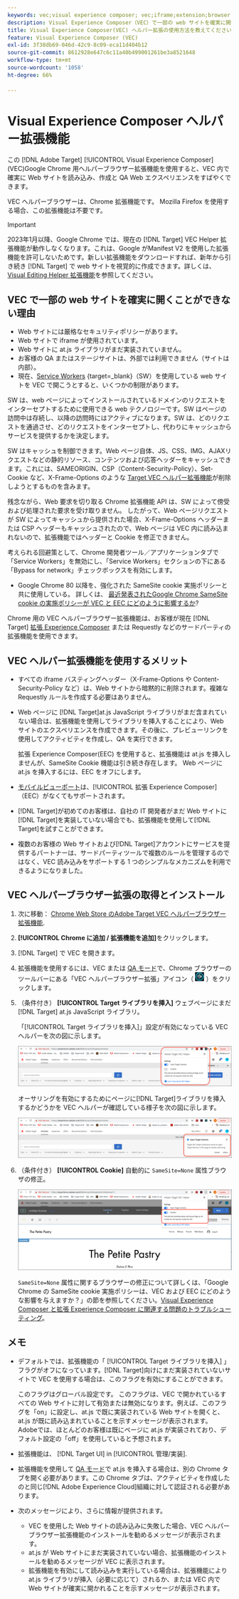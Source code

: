 ```yaml
---
keywords: vec;visual experience composer; vec;iframe;extension;browser
description: Visual Experience Composer（VEC）で一部の web サイトを確実に開くことができない可能性がある理由を明らかにします。VEC ヘルパーブラウザー拡張機能を使用すると、VEC 内で確実に Web サイトを読み込むことができます。
title: Visual Experience Composer(VEC) ヘルパー拡張の使用方法を教えてください。
feature: Visual Experience Composer (VEC)
exl-id: 3f38db69-046d-42c9-8c09-eca11d404b12
source-git-commit: 8612928e647c6c11a40b499001261be3a8521648
workflow-type: tm+mt
source-wordcount: '1058'
ht-degree: 66%

---
```


# Visual Experience Composer ヘルパー拡張機能

この [!DNL Adobe Target] [!UICONTROL Visual Experience Composer] (VEC)Google Chrome 用ヘルパーブラウザー拡張機能を使用すると、VEC 内で確実に Web サイトを読み込み、作成と QA Web エクスペリエンスをすばやくできます。

VEC ヘルパーブラウザーは、Chrome 拡張機能です。 Mozilla Firefox を使用する場合、この拡張機能は不要です。

>[!IMPORTANT]
>
>2023年1月以降、Google Chrome では、現在の [!DNL Target] VEC Helper 拡張機能が動作しなくなります。これは、Google がManifest V2 を使用した拡張機能を許可しないためです。新しい拡張機能をダウンロードすれば、新年から引き続き [!DNL Target] で web サイトを視覚的に作成できます。詳しくは、[Visual Editing Helper 拡張機能](/help/main/c-experiences/c-visual-experience-composer/r-troubleshoot-composer/visual-editing-helper-extension.md)を参照してください。

## VEC で一部の web サイトを確実に開くことができない理由

* Web サイトには厳格なセキュリティポリシーがあります。
* Web サイトで iframe が使用されています。
* Web サイトに at.js ライブラリがまだ実装されていません。
* お客様の QA またはステージサイトは、外部では利用できません（サイトは内部）。
* 現在、[Service Workers](https://developer.mozilla.org/ja-JP/docs/Web/API/Service_Worker_API) {target=_blank}（SW）を使用している web サイトを VEC で開こうとすると、いくつかの制限があります。

SW は、web ページによってインストールされているドメインのリクエストをインターセプトするために使用できる web テクノロジーです。SW はページの訪問中は存続し、以降の訪問時にはアクティブになります。SW は、どのリクエストを通過させ、どのリクエストをインターセプトし、代わりにキャッシュからサービスを提供するかを決定します。

SW はキャッシュを制御できます。Web ページ自体、JS、CSS、IMG、AJAXリクエストなどの静的リソース、コンテンツおよび応答ヘッダーをキャッシュできます。これには、SAMEORIGIN、CSP（Content-Security-Policy）、Set-Cookie など、X-Frame-Options のような [Target VEC ヘルパー拡張機能](/help/main/c-experiences/c-visual-experience-composer/r-troubleshoot-composer/vec-helper-browser-extension.md)が削除しようとするものを含みます。

残念ながら、Web 要求を切り取る Chrome 拡張機能 API は、SW によって傍受および処理された要求を受け取りません。 したがって、Web ページリクエストが SW によってキャッシュから提供された場合、X-Frame-Options ヘッダーまたは CSP ヘッダーもキャッシュされたので、Web ページは VEC 内に読み込まれないので、拡張機能ではヘッダーと Cookie を修正できません。

考えられる回避策として、Chrome 開発者ツール／アプリケーションタブで「Service Workers」を無効にし、「Service Workers」セクションの下にある「Bypass for network」チェックボックスを有効にします。

* Google Chrome 80 以降を、強化された SameSite cookie 実施ポリシーと共に使用している。 詳しくは、 [最近発表されたGoogle Chrome SameSite cookie の実施ポリシーが VEC と EEC にどのように影響するか](/help/main/c-experiences/c-visual-experience-composer/r-troubleshoot-composer/issues-related-to-the-visual-experience-composer-vec-and-enhanced-experience-composer-eec.md#samesite)?

Chrome 用の VEC ヘルパーブラウザー拡張機能は、お客様が現在 [!DNL Target] [拡張 Experience Composer](/help/main/administrating-target/visual-experience-composer-set-up.md#eec) または Requestly などのサードパーティの拡張機能を使用できます。

## VEC ヘルパー拡張機能を使用するメリット

* すべての iframe バスティングヘッダー（X-Frame-Options や Content-Security-Policy など）は、Web サイトから暗黙的に削除されます。複雑な Requestly ルールを作成する必要はありません。
* Web ページに [!DNL Target]at.js JavaScript ライブラリがまだ含まれていない場合は、拡張機能を使用してライブラリを挿入することにより、Web サイトのエクスペリエンスを作成できます。その後に、プレビューリンクを使用してアクティビティを作成し、QA を実行できます。

   拡張 Experience Composer(EEC) を使用すると、拡張機能は at.js を挿入しませんが、SameSite Cookie 機能は引き続き存在します。 Web ページに at.js を挿入するには、EEC をオフにします。

* [モバイルビューポート](/help/main/c-experiences/c-visual-experience-composer/mobile-viewports.md)は、[!UICONTROL 拡張 Experience Composer]（EEC）がなくてもサポートされます。
* [!DNL Target]が初めてのお客様は、自社の IT 開発者がまだ Web サイトに[!DNL Target]を実装していない場合でも、拡張機能を使用して[!DNL Target]を試すことができます。
* 複数のお客様の Web サイトおよび[!DNL Target]アカウントにサービスを提供するパートナーは、サードパーティツールで複数のルールを管理するのではなく、VEC 読み込みをサポートする 1 つのシンプルなメカニズムを利用できるようになりました。

## VEC ヘルパーブラウザー拡張の取得とインストール

1. 次に移動： [Chrome Web Store のAdobe Target VEC ヘルパーブラウザー拡張機能](https://chrome.google.com/webstore/detail/adobe-target-vec-helper/ggjpideecfnbipkacplkhhaflkdjagak).
1. **[!UICONTROL Chrome に追加 / 拡張機能を追加]**&#x200B;をクリックします。
1. [!DNL Target] で VEC を開きます。
1. 拡張機能を使用するには、VEC または [QA モード](/help/main/c-activities/c-activity-qa/activity-qa.md)で、Chrome ブラウザーのツールバーにある「VEC ヘルパーブラウザー拡張」アイコン（ ![「VEC ヘルパー」アイコン](/help/main/c-experiences/c-visual-experience-composer/r-troubleshoot-composer/assets/vec-help-extension.png) ）をクリックします。
1. （条件付き） **[!UICONTROL Target ライブラリを挿入]** ウェブページにまだ [!DNL Target] at.js JavaScript ライブラリ。

   「[!UICONTROL Target ライブラリを挿入]」設定が有効になっている VEC ヘルパーを次の図に示します。

   ![VEC ヘルパー 1](/help/main/c-experiences/c-visual-experience-composer/r-troubleshoot-composer/assets/vec-help-extension-1.png)

   オーサリングを有効にするためにページに[!DNL Target]ライブラリを挿入するかどうかを VEC ヘルパーが確認している様子を次の図に示します。

   ![VEC ヘルパー 2](/help/main/c-experiences/c-visual-experience-composer/r-troubleshoot-composer/assets/vec-helper.png)

1. （条件付き） **[!UICONTROL Cookie]** 自動的に `SameSite=None` 属性ブラウザの修正。

   ![VEC ヘルパー拡張機能での cookie の切り替え](/help/main/c-experiences/c-visual-experience-composer/r-troubleshoot-composer/assets/cookies-vec-helper.png)

   `SameSite=None` 属性に関するブラウザーの修正について詳しくは、「Google Chrome の SameSite cookie 実施ポリシーは、VEC および EEC にどのような影響を与えますか？」の節を参照してください。[Visual Experience Composer と拡張 Experience Composer に関連する問題のトラブルシューティング](/help/main/c-experiences/c-visual-experience-composer/r-troubleshoot-composer/issues-related-to-the-visual-experience-composer-vec-and-enhanced-experience-composer-eec.md#samesite)。

## メモ

* デフォルトでは、拡張機能の「 [!UICONTROL Target ライブラリを挿入] 」フラグがオフになっています。[!DNL Target]向けにまだ実装されていないサイトで VEC を使用する場合は、このフラグを有効にすることができます。

   このフラグはグローバル設定です。 このフラグは、VEC で開かれているすべての Web サイトに対して有効または無効になります。例えば、このフラグを「on」に設定し、at.js で既に実装されている Web サイトを開くと、at.js が既に読み込まれていることを示すメッセージが表示されます。 Adobeでは、ほとんどのお客様は既にページに at.js が実装されており、デフォルト設定の「off」を使用していると予想されます。

* 拡張機能は、 [!DNL Target UI] in [!UICONTROL 管理/実装].
* 拡張機能を使用して [QA モード](/help/main/c-activities/c-activity-qa/activity-qa.md)で at.js を挿入する場合は、別の Chrome タブを開く必要があります。この Chrome タブは、アクティビティを作成したのと同じ[!DNL Adobe Experience Cloud]組織に対して認証される必要があります。
* 次のメッセージにより、さらに情報が提供されます。

   * VEC を使用した Web サイトの読み込みに失敗した場合、VEC ヘルパーブラウザー拡張機能のインストールを勧めるメッセージが表示されます。
   * at.js が Web サイトにまだ実装されていない場合、拡張機能のインストールを勧めるメッセージが VEC に表示されます。
   * 拡張機能を有効にして読み込みを実行している場合は、拡張機能により at.js ライブラリが挿入（必要に応じて）されるか、または VEC 内で Web サイトが確実に開かれることを示すメッセージが表示されます。
